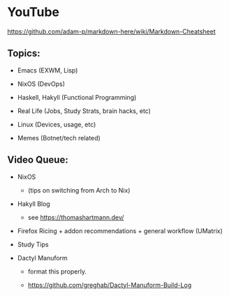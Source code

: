 # YouTube

https://github.com/adam-p/markdown-here/wiki/Markdown-Cheatsheet

## Topics:

- Emacs (EXWM, Lisp)

- NixOS (DevOps)

- Haskell, Hakyll (Functional Programming)

- Real Life (Jobs, Study Strats, brain hacks, etc)

- Linux (Devices, usage, etc)

- Memes (Botnet/tech related)

## Video Queue:

- NixOS
 
  - (tips on switching from Arch to Nix)

- Hakyll Blog

  - see https://thomashartmann.dev/

- Firefox Ricing + addon recommendations + general workflow (UMatrix)

- Study Tips

- Dactyl Manuform

  - format this properly.
  
  - https://github.com/greghab/Dactyl-Manuform-Build-Log
